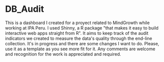 # DB_Audit
This is a dashboard I created for a proyect related to MindGrowth while working at IPA Peru. I used Shinny, a R package "that makes it easy to build interactive web apps straight from R". It aims to keep track of the audit indicators we created to measure the data's quality through the  end-line collection. It's in progress and there are some changes I want to do. Please, use it as a template as you see more fit for it. Any comments are welcome and recognition for the work is appreciated and required. 
